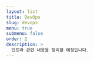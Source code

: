 ```yaml
---
layout: list
title: DevOps
slug: devops
menu: true
submenu: false
order: 2
description: >
  인프라 관련 내용을 정리할 예정입니다.
---
```


